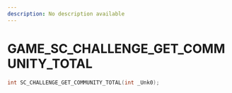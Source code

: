 ```yaml
---
description: No description available 
---
```


# GAME\_SC_CHALLENGE_GET_COMMUNITY_TOTAL

```cpp
int SC_CHALLENGE_GET_COMMUNITY_TOTAL(int _Unk0);
```